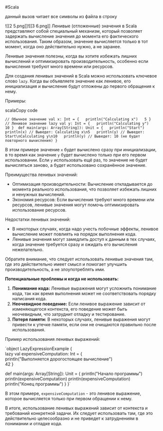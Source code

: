 #Scala 

данный вызов читает все символы из файла в строку

![[2 5.png]]![[3 6.png]]
Ленивые (отложенные) значения в Scala представляют собой специальный механизм, который позволяет задержать вычисление значения до момента его фактического использования. Таким образом, значение вычисляется только в тот момент, когда оно действительно нужно, а не заранее.

Ленивые значения полезны, когда вы хотите избежать лишних вычислений и оптимизировать производительность, особенно если вычисления требуют много времени или ресурсов.

Для создания ленивых значений в Scala можно использовать ключевое слово `lazy`. Когда вы объявляете значение как ленивое, его инициализация и вычисление будут отложены до первого обращения к нему.

Примеры:

scalaCopy code

`// Обычное значение val x: Int = {   println("Calculating x")   5 }  // Ленивое значение lazy val y: Int = {   println("Calculating y")   10 }  def main(args: Array[String]): Unit = {   println("Start")   println(x) // Выведет: Calculating x\n5   println(y) // Выведет: Start\nCalculating y\n10   println(y) // Выведет: 10 (не будет повторного вычисления) }`

В этом примере значение `x` будет вычислено сразу при инициализации, в то время как значение `y` будет вычислено только при его первом использовании. Если `y` использовать ещё раз, то значение не будет вычисляться заново, а будет использовано сохранённое значение.

Преимущества ленивых значений:

- Оптимизация производительности: Вычисление откладывается до момента реального использования, что позволяет избежать лишних и ненужных вычислений.
- Экономия ресурсов: Если вычисления требуют много времени или ресурсов, ленивые значения могут помочь оптимизировать использование ресурсов.

Недостатки ленивых значений:

- В некоторых случаях, когда надо учесть побочные эффекты, ленивое вычисление может повлиять на порядок выполнения кода.
- Ленивые значения могут замедлить доступ к данным в тех случаях, когда значение требуется сразу и ожидать его вычисления нежелательно.

Обратите внимание, что следует использовать ленивые значения там, где это действительно имеет смысл и помогает улучшить производительность, а не злоупотреблять ими.


**Потенциальные проблемы и когда не использовать:**

1. **Понимание кода:** Ленивые выражения могут усложнить понимание кода, так как время выполнения может не соответствовать порядку написания кода.
2. **Неочевидное поведение:** Если ленивое выражение зависит от изменяющегося контекста, его поведение может быть неочевидным, что затруднит отладку и тестирование.
3. **Потеря памяти:** В некоторых случаях, ленивые выражения могут привести к утечке памяти, если они не очищаются правильно после использования.

Пример использования ленивых выражений:


`object LazyExpressionExample {   
lazy val expensiveComputation: Int = {     
println("Выполняется дорогостоящее вычисление")   
42     }

def main(args: Array[String]): Unit = {         println("Начало программы")         println(expensiveComputation)         println(expensiveComputation)         println("Конец программы")
	}
}`

В этом примере, `expensiveComputation` - это ленивое выражение, которое вычисляется только при первом обращении к нему.

В итоге, использование ленивых выражений зависит от контекста и требований конкретной задачи. Их следует использовать там, где это действительно целесообразно и не приведет к затруднениям в понимании и отладке кода.